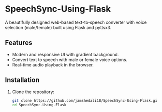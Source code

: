 # SpeechSync-Using-Flask

A beautifully designed web-based text-to-speech converter with voice selection (male/female) built using Flask and pyttsx3.

## Features
- Modern and responsive UI with gradient background.
- Convert text to speech with male or female voice options.
- Real-time audio playback in the browser.

## Installation
1. Clone the repository:
   ```bash
   git clone https://github.com/jamshedali18/SpeechSync-Using-Flask.git
   cd SpeechSync-Using-Flask
